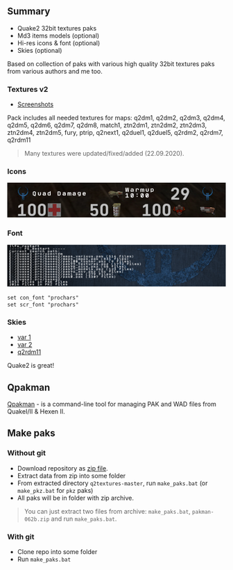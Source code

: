 ﻿## Summary
* Quake2 32bit textures paks
* Md3 items models (optional)
* Hi-res icons & font (optional)
* Skies (optional)

Based on collection of paks with various high quality 32bit textures paks from various authors and me too.

### Textures v2
* [Screenshots](https://github.com/tosher/q2textures/tree/master/screens)

Pack includes all needed textures for maps:
q2dm1, q2dm2, q2dm3, q2dm4, q2dm5, q2dm6, q2dm7, q2dm8, match1, ztn2dm1, ztn2dm2, ztn2dm3, ztn2dm4, ztn2dm5, fury, ptrip, q2next1, q2duel1, q2duel5, q2rdm2, q2rdm7, q2rdm11

> Many textures were updated/fixed/added (22.09.2020).

### Icons
<img src="screens/pics-01.png"></p>

### Font
<img src="screens/prochars-01.png"></p>

```
set con_font "prochars"
set scr_font "prochars"
```

### Skies
* [var 1](https://github.com/tosher/q2textures/tree/master/screens/env-01.png)
* [var 2](https://github.com/tosher/q2textures/tree/master/screens/env-02.png)
* [q2rdm11](https://github.com/tosher/q2textures/tree/master/screens/env-q2rdm11-03.png)

Quake2 is great!

## Qpakman
[Qpakman](https://github.com/bunder/qpakman) - is a command-line tool for managing PAK and WAD files from QuakeI/II & Hexen II.

## Make paks

### Without git
* Download repository as [zip file](https://github.com/tosher/q2textures/archive/master.zip).
* Extract data from zip into some folder
* From extracted directory `q2textures-master`, run `make_paks.bat` (or `make_pkz.bat` for `pkz` paks)
* All paks will be in folder with zip archive.

> You can just extract two files from archive: `make_paks.bat`, `pakman-062b.zip` and run `make_paks.bat`.


### With git
* Clone repo into some folder
* Run `make_paks.bat`

